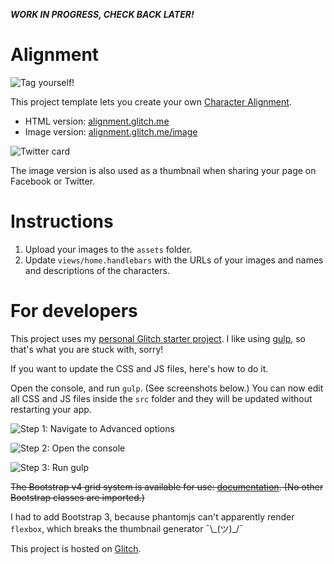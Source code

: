 **_WORK IN PROGRESS, CHECK BACK LATER!_**

# Alignment

![Tag yourself!](https://cdn.glitch.com/0cecf23c-e373-4cc6-abf5-52b30b1359cb%2Falignment.png?1503516823972)

This project template lets you create your own [Character Alignment](https://en.wikipedia.org/wiki/Alignment_(Dungeons_%26_Dragons)).

- HTML version: [alignment.glitch.me](https://alignment.glitch.me)
- Image version: [alignment.glitch.me/image](https://alignment.glitch.me/image)

![Twitter card](https://cdn.glitch.com/0cecf23c-e373-4cc6-abf5-52b30b1359cb%2Ftwitter-card.png?1503538524975)

The image version is also used as a thumbnail when sharing your page on Facebook or Twitter.


# Instructions

1. Upload your images to the `assets` folder.
2. Update `views/home.handlebars` with the URLs of your images and names and descriptions of the characters.

# For developers

This project uses my [personal Glitch starter project](https://glitch.com/edit/#!/glitch-starter-project). I like using [gulp](http://gulpjs.com/), so that's what you are stuck with, sorry!

If you want to update the CSS and JS files, here's how to do it.

Open the console, and run `gulp`. (See screenshots below.) You can now edit all CSS and JS files inside the `src` folder and they will be updated without restarting your app.

![Step 1: Navigate to Advanced options](https://cdn.glitch.com/ade603f9-216b-48b0-a9d1-90c922a7237a%2Fhowto-01.PNG?1500481479450)

![Step 2: Open the console](https://cdn.glitch.com/ade603f9-216b-48b0-a9d1-90c922a7237a%2Fhowto-02.PNG?1500481479627)

![Step 3: Run gulp](https://cdn.glitch.com/ade603f9-216b-48b0-a9d1-90c922a7237a%2Fhowto-03.PNG?1500481612469)

~~The Bootstrap v4 grid system is available for use: [documentation](https://v4-alpha.getbootstrap.com/layout/grid/#grid-options). (No other Bootstrap classes are imported.)~~

I had to add Bootstrap 3, because phantomjs can't apparently render `flexbox`, which breaks the thumbnail generator ¯\\_(ツ)\_/¯

This project is hosted on [Glitch](https://glitch.com).

